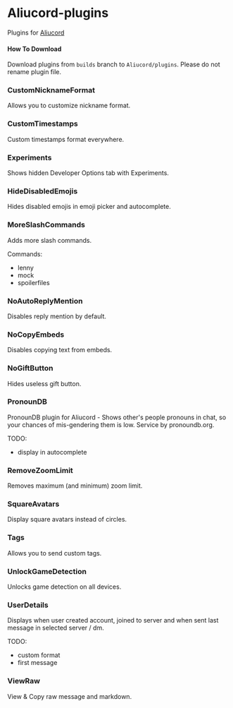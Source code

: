 # Aliucord-plugins
Plugins for [Aliucord](https://github.com/Aliucord)

#### How To Download
Download plugins from `builds` branch to `Aliucord/plugins`. Please do not rename plugin file.

### CustomNicknameFormat
Allows you to customize nickname format.

### CustomTimestamps
Custom timestamps format everywhere.

### Experiments
Shows hidden Developer Options tab with Experiments.

### HideDisabledEmojis
Hides disabled emojis in emoji picker and autocomplete.

### MoreSlashCommands
Adds more slash commands.

Commands:
- lenny
- mock
- spoilerfiles

### NoAutoReplyMention
Disables reply mention by default.

### NoCopyEmbeds
Disables copying text from embeds.

### NoGiftButton
Hides useless gift button.

### PronounDB
PronounDB plugin for Aliucord - Shows other's people pronouns in chat, so your chances of mis-gendering them is low. Service by pronoundb.org.

TODO:
- display in autocomplete

### RemoveZoomLimit
Removes maximum (and minimum) zoom limit.

### SquareAvatars
Display square avatars instead of circles.

### Tags
Allows you to send custom tags.

### UnlockGameDetection
Unlocks game detection on all devices.

### UserDetails
Displays when user created account, joined to server and when sent last message in selected server / dm.

TODO:
- custom format
- first message

### ViewRaw
View & Copy raw message and markdown.
